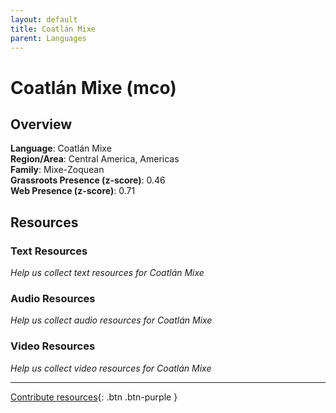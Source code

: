 ```yaml
---
layout: default
title: Coatlán Mixe
parent: Languages
---
```


# Coatlán Mixe (mco)

## Overview

**Language**: Coatlán Mixe  
**Region/Area**: Central America, Americas  
**Family**: Mixe-Zoquean  
**Grassroots Presence (z-score)**: 0.46  
**Web Presence (z-score)**: 0.71  

## Resources

### Text Resources
*Help us collect text resources for Coatlán Mixe*

### Audio Resources
*Help us collect audio resources for Coatlán Mixe*

### Video Resources
*Help us collect video resources for Coatlán Mixe*

---

[Contribute resources](https://forms.office.com/e/1SfLJx3u1r){: .btn .btn-purple }
